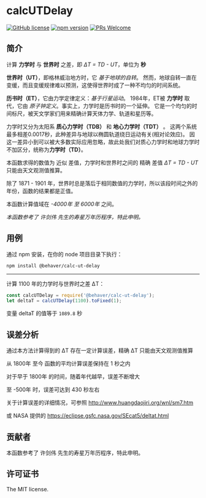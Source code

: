 # calcUTDelay

[![GitHub license](https://img.shields.io/badge/license-MIT-brightgreen.svg)](#) [![npm version](https://img.shields.io/npm/v/react.svg?style=flat)](https://www.npmjs.com/package/@behaver/calc-ut-delay) [![PRs Welcome](https://img.shields.io/badge/PRs-welcome-brightgreen.svg)](#)

## 简介

计算 **力学时** 与 **世界时** 之差，即 *ΔT = TD - UT*，单位为 **秒**

**世界时（UT）**，即格林威治地方时，它 *基于地球的自转*。
然而，地球自转一直在变缓，而且变缓规律难以预测，这使得世界时成了一种不均匀的时间系统。

**历书时（ET）**，它由力学定律定义：*基于行星运动*。
1984年，ET被 **力学时** 取代，它由 *原子钟定义*。事实上，力学时是历书时的一个延伸。
它是一个均匀的时间标尺，被天文学家们用来精确计算天体力学、轨道和星历等。

力学时又分为太阳系 **质心力学时（TDB）** 和 **地心力学时（TDT）** 。
这两个系统最多相差0.0017秒，此种差异与地球以椭圆轨道绕日运动有关(相对论效应)。
因这一差异小到可以被大多数实际应用忽略，故此处我们对质心力学时和地球力学时不加区分，统称为**力学时（TD）**。

本函数求得的数值为 近似 差值，力学时和世界时之间的 精确 差值 *ΔT = TD - UT* 只能由天文观测值推算。

除了 1871 - 1901 年，世界时总是落后于相同数值的力学时，所以该段时间之外的年份，函数的结果都是正值。

本函数计算值域在 *-4000年 至 6000年* 之间。

*本函数参考了 许剑伟 先生的寿星万年历程序，特此申明。*

## 用例

通过 npm 安装，在你的 node 项目目录下执行：

`npm install @behaver/calc-ut-delay`

---

计算 1100 年的力学时与世界时之差 ΔT：

```js
const calcUTDelay = require('@behaver/calc-ut-delay');
let deltaT = calcUTDelay(1100).toFixed(1);
```

变量 deltaT 的值等于 `1089.8` 秒

## 误差分析

通过本方法计算得到的 ΔT 存在一定计算误差，精确 ΔT 只能由天文观测值推算

从 1800年 至今 函数的平均计算误差保持在 1 秒之内

对于早于 1800年 的时间，随着年代越早，误差不断增大

至 -500年 时，误差可达到 430 秒左右

关于计算误差的详细情况，可参照 http://www.huangdaojiri.org/wnl/sm7.htm

或 NASA 提供的 https://eclipse.gsfc.nasa.gov/SEcat5/deltat.html

## 贡献者

本函数参考了 许剑伟 先生的寿星万年历程序，特此申明。

## 许可证书

The MIT license.
